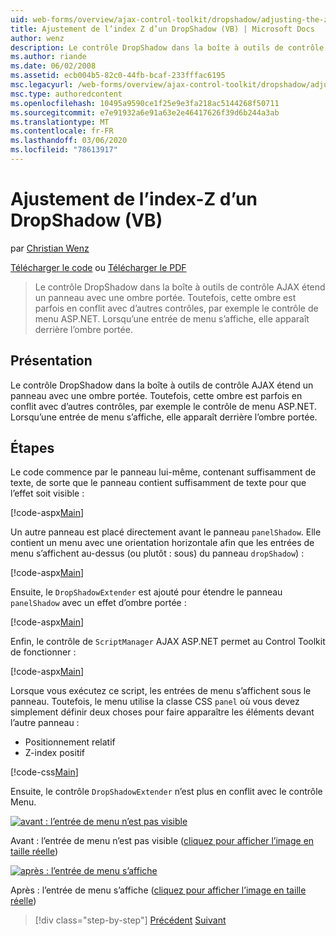 ```yaml
---
uid: web-forms/overview/ajax-control-toolkit/dropshadow/adjusting-the-z-index-of-a-dropshadow-vb
title: Ajustement de l’index Z d’un DropShadow (VB) | Microsoft Docs
author: wenz
description: Le contrôle DropShadow dans la boîte à outils de contrôle AJAX étend un panneau avec une ombre portée. Toutefois, cette ombre est parfois en conflit avec d’autres contrôles, pour Insta...
ms.author: riande
ms.date: 06/02/2008
ms.assetid: ecb004b5-82c0-44fb-bcaf-233fffac6195
msc.legacyurl: /web-forms/overview/ajax-control-toolkit/dropshadow/adjusting-the-z-index-of-a-dropshadow-vb
msc.type: authoredcontent
ms.openlocfilehash: 10495a9590ce1f25e9e3fa218ac5144268f50711
ms.sourcegitcommit: e7e91932a6e91a63e2e46417626f39d6b244a3ab
ms.translationtype: MT
ms.contentlocale: fr-FR
ms.lasthandoff: 03/06/2020
ms.locfileid: "78613917"
---
```

# <a name="adjusting-the-z-index-of-a-dropshadow-vb"></a>Ajustement de l’index-Z d’un DropShadow (VB)

par [Christian Wenz](https://github.com/wenz)

[Télécharger le code](https://download.microsoft.com/download/5/1/6/51652a81-500b-4f6b-88d3-617103e7941e/DropShadow1.vb.zip) ou [Télécharger le PDF](https://download.microsoft.com/download/b/6/a/b6ae89ee-df69-4c87-9bfb-ad1eb2b23373/dropshadow1VB.pdf)

> Le contrôle DropShadow dans la boîte à outils de contrôle AJAX étend un panneau avec une ombre portée. Toutefois, cette ombre est parfois en conflit avec d’autres contrôles, par exemple le contrôle de menu ASP.NET. Lorsqu’une entrée de menu s’affiche, elle apparaît derrière l’ombre portée.

## <a name="overview"></a>Présentation

Le contrôle DropShadow dans la boîte à outils de contrôle AJAX étend un panneau avec une ombre portée. Toutefois, cette ombre est parfois en conflit avec d’autres contrôles, par exemple le contrôle de menu ASP.NET. Lorsqu’une entrée de menu s’affiche, elle apparaît derrière l’ombre portée.

## <a name="steps"></a>Étapes

Le code commence par le panneau lui-même, contenant suffisamment de texte, de sorte que le panneau contient suffisamment de texte pour que l’effet soit visible :

[!code-aspx[Main](adjusting-the-z-index-of-a-dropshadow-vb/samples/sample1.aspx)]

Un autre panneau est placé directement avant le panneau `panelShadow`. Elle contient un menu avec une orientation horizontale afin que les entrées de menu s’affichent au-dessus (ou plutôt : sous) du panneau `dropShadow`) :

[!code-aspx[Main](adjusting-the-z-index-of-a-dropshadow-vb/samples/sample2.aspx)]

Ensuite, le `DropShadowExtender` est ajouté pour étendre le panneau `panelShadow` avec un effet d’ombre portée :

[!code-aspx[Main](adjusting-the-z-index-of-a-dropshadow-vb/samples/sample3.aspx)]

Enfin, le contrôle de `ScriptManager` AJAX ASP.NET permet au Control Toolkit de fonctionner :

[!code-aspx[Main](adjusting-the-z-index-of-a-dropshadow-vb/samples/sample4.aspx)]

Lorsque vous exécutez ce script, les entrées de menu s’affichent sous le panneau. Toutefois, le menu utilise la classe CSS `panel` où vous devez simplement définir deux choses pour faire apparaître les éléments devant l’autre panneau :

- Positionnement relatif
- Z-index positif

[!code-css[Main](adjusting-the-z-index-of-a-dropshadow-vb/samples/sample5.css)]

Ensuite, le contrôle `DropShadowExtender` n’est plus en conflit avec le contrôle Menu.

[![avant : l’entrée de menu n’est pas visible](adjusting-the-z-index-of-a-dropshadow-vb/_static/image2.png)](adjusting-the-z-index-of-a-dropshadow-vb/_static/image1.png)

Avant : l’entrée de menu n’est pas visible ([cliquez pour afficher l’image en taille réelle](adjusting-the-z-index-of-a-dropshadow-vb/_static/image3.png))

[![après : l’entrée de menu s’affiche](adjusting-the-z-index-of-a-dropshadow-vb/_static/image5.png)](adjusting-the-z-index-of-a-dropshadow-vb/_static/image4.png)

Après : l’entrée de menu s’affiche ([cliquez pour afficher l’image en taille réelle](adjusting-the-z-index-of-a-dropshadow-vb/_static/image6.png))

> [!div class="step-by-step"]
> [Précédent](manipulating-dropshadow-properties-from-client-code-cs.md)
> [Suivant](manipulating-dropshadow-properties-from-client-code-vb.md)
